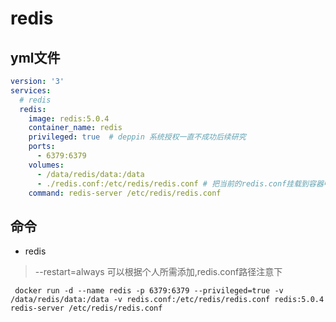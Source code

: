 # redis

## yml文件

``` yaml
version: '3'
services:
  # redis
  redis:
    image: redis:5.0.4
    container_name: redis
    privileged: true  # deppin 系统授权一直不成功后续研究
    ports:
      - 6379:6379
    volumes:
      - /data/redis/data:/data
      - ./redis.conf:/etc/redis/redis.conf # 把当前的redis.conf挂载到容器中
    command: redis-server /etc/redis/redis.conf
````

## 命令

* redis
 > --restart=always 可以根据个人所需添加,redis.conf路径注意下
```shell
 docker run -d --name redis -p 6379:6379 --privileged=true -v /data/redis/data:/data -v redis.conf:/etc/redis/redis.conf redis:5.0.4 redis-server /etc/redis/redis.conf
```
